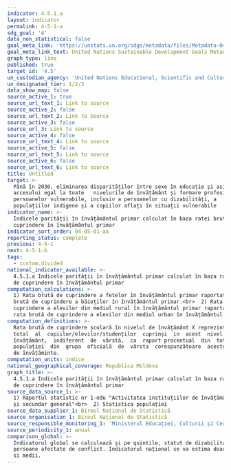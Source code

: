 ```yaml
---
indicator: 4.5.1.a
layout: indicator
permalink: 4-5-1-a
sdg_goal: '4'
data_non_statistical: false
goal_meta_link: 'https://unstats.un.org/sdgs/metadata/files/Metadata-04-05-01.pdf'
goal_meta_link_text: United Nations Sustainable Development Goals Metadata (pdf 210kB)
graph_type: line
published: true
target_id: '4.5'
un_custodian_agency: 'United Nations Educational, Scientific and Cultural Organization (UNESCO)'
un_designated_tier: 1/2/3
data_show_map: false
source_active_1: true
source_url_text_1: Link to source
source_active_2: false
source_url_text_2: Link to Source
source_active_3: false
source_url_3: Link to source
source_active_4: false
source_url_text_4: Link to source
source_active_5: false
source_url_text_5: Link to source
source_active_6: false
source_url_text_6: Link to source
title: Untitled
target: >-
  Până în 2030, eliminarea disparităților între sexe în educație și asigurarea
  accesului egal la toate   nivelurile de învățământ și formare profesională a
  persoanelor vulnerabile, inclusiv a persoanelor cu dizabilități, a
  populațiilor indigene și a copiilor aflați în situații vulnerabile
indicator_name: >-
  Indicele parității în învățământul primar calculat în baza ratei brute de
  cuprindere în învățământul primar
indicator_sort_order: 04-05-01-aa
reporting_status: complete
previous: 4-5-1
next: 4-5-1-b
tags:
  - custom.divided
national_indicator_available: >-
  4.5.1.a Indicele parității în învățământul primar calculat în baza ratei brute
  de cuprindere în învățământul primar
computation_calculations: >-
  1) Rata brută de cuprindere a fetelor în învățământul primar raportată la rata
  brută de cuprindere a băieților în învățământul primar.<br>  2) Rata brută de
  cuprindere a elevilor din mediul rural în învățământul primar raportată la
  rata brută de cuprindere a elevilor din mediul urban în învățământul primar.
computation_definitions: >-
  Rata brută de cuprindere școlară în nivelul de învățământ X reprezintă numărul
  total  al  copiilor/elevilor/studenților  cuprinși  in  acest  nivel de 
  învățământ,  indiferent  de  vârstă,  ca  raport procentual  din  totalul 
  populației  din  grupa  oficială  de  vârsta  corespunzătoare  acestui nivel 
  de învățăminte.
computation_units: indice
national_geographical_coverage: Republica Moldova
graph_title: >-
  4.5.1.a Indicele parității în învățământul primar calculat în baza ratei brute
  de cuprindere în învățământul primar
source_data_source_1: >-
  1) Raportul statistic nr 1-edu "Activitatea instituțiilor de învățământ primar
  și secundar general"<br>  2) Statistica populației
source_data_supplier_1: Biroul Național de Statistică
source_organisation_1: Biroul Național de Statistică
source_responsible_monitoring_1: 'Ministerul Educației, Culturii și Cercetării'
source_periodicity_1: anual
comparison_global: >-
  Indicatorul global se calculează și pe quintile, statut de dizabilitate,
  persoane afectate de conflict. Indicatorul național se va estima doar pe sexe
  si medii.
---
```

